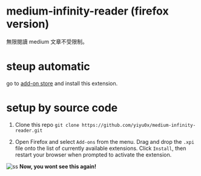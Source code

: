 # medium-infinity-reader (firefox version)

無限閱讀 medium 文章不受限制。

# steup automatic

go to [add-on store](https://addons.mozilla.org/zh-TW/firefox/addon/medium-infinity-reader/) and install this extension.

# setup by source code

1. Clone this repo
`git clone https://github.com/yiyu0x/medium-infinity-reader.git`

2. Open Firefox and select `Add-ons` from the menu. Drag and drop the `.xpi` file onto the list of currently available extensions. Click `Install`, then restart your browser when prompted to activate the extension.

![ss](https://i.imgur.com/TmgP44q.png)
**Now, you wont see this again!**

